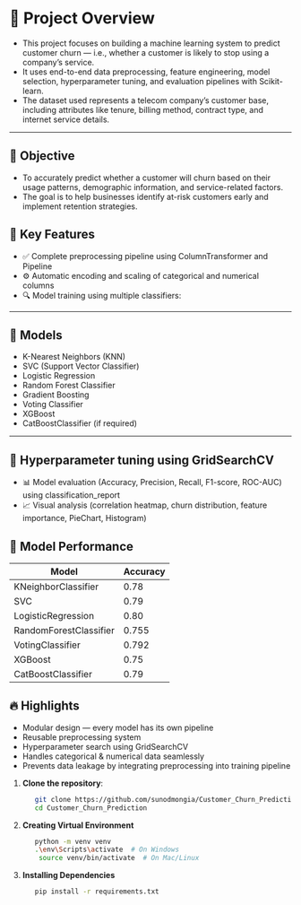 # 📘 Project Overview

- This project focuses on building a machine learning system to predict customer churn — i.e., whether a customer is likely to stop using a company’s service. 
- It uses end-to-end data preprocessing, feature engineering, model selection, hyperparameter tuning, and evaluation pipelines with Scikit-learn.
- The dataset used represents a telecom company’s customer base, including attributes like tenure, billing method, contract type, and internet service details.

---

## 🎯 Objective
- To accurately predict whether a customer will churn based on their usage patterns, demographic information, and service-related factors.
- The goal is to help businesses identify at-risk customers early and implement retention strategies.

## 🧠 Key Features

- ✅ Complete preprocessing pipeline using ColumnTransformer and Pipeline
- ⚙️ Automatic encoding and scaling of categorical and numerical columns
- 🔍 Model training using multiple classifiers:

---

## 🤖 Models

- K-Nearest Neighbors (KNN)
- SVC (Support Vector Classifier)
- Logistic Regression
- Random Forest Classifier
- Gradient Boosting
- Voting Classifier
- XGBoost 
- CatBoostClassifier (if required)

---

## 🔧 Hyperparameter tuning using GridSearchCV

- 📊 Model evaluation (Accuracy, Precision, Recall, F1-score, ROC-AUC) using classification_report
- 📈 Visual analysis (correlation heatmap, churn distribution, feature importance, PieChart, Histogram)

## 🧪 Model Performance
|          Model          | Accuracy| 
|-------------------------|---------|
|  KNeighborClassifier    |   0.78  |
|  SVC                    |   0.79  |
|  LogisticRegression     |   0.80  |
|  RandomForestClassifier |  0.755  |
|  VotingClassifier       |  0.792  |
|  XGBoost                |   0.75  |
|  CatBoostClassifier     |   0.79  |


## 🔥 Highlights

- Modular design — every model has its own pipeline
- Reusable preprocessing system
- Hyperparameter search using GridSearchCV
- Handles categorical & numerical data seamlessly
- Prevents data leakage by integrating preprocessing into training pipeline


1. **Clone the repository**:
   ```bash
      git clone https://github.com/sunodmongia/Customer_Churn_Prediction.git
      cd Customer_Churn_Prediction


2. **Creating Virtual Environment**
    ```bash
       python -m venv venv
       .\env\Scripts\activate  # On Windows
        source venv/bin/activate  # On Mac/Linux

3. **Installing Dependencies**
    ```bash
       pip install -r requirements.txt


